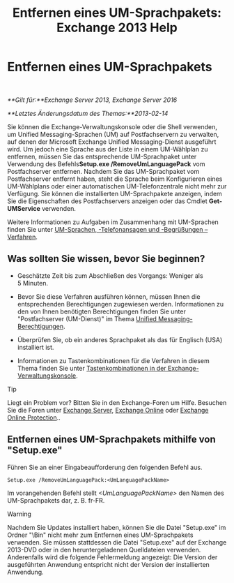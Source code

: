 ﻿---
title: 'Entfernen eines UM-Sprachpakets: Exchange 2013 Help'
TOCTitle: Entfernen eines UM-Sprachpakets
ms:assetid: a2bc2753-2c25-4ea0-a9d5-e3d42a699c6c
ms:mtpsurl: https://technet.microsoft.com/de-de/library/Bb124004(v=EXCHG.150)
ms:contentKeyID: 50476375
ms.date: 04/24/2018
mtps_version: v=EXCHG.150
ms.translationtype: HT
---

# Entfernen eines UM-Sprachpakets

 

_**Gilt für:**Exchange Server 2013, Exchange Server 2016_

_**Letztes Änderungsdatum des Themas:**2013-02-14_

Sie können die Exchange-Verwaltungskonsole oder die Shell verwenden, um Unified Messaging-Sprachen (UM) auf Postfachservern zu verwalten, auf denen der Microsoft Exchange Unified Messaging-Dienst ausgeführt wird. Um jedoch eine Sprache aus der Liste in einem UM-Wählplan zu entfernen, müssen Sie das entsprechende UM-Sprachpaket unter Verwendung des Befehls**Setup.exe /RemoveUmLanguagePack** vom Postfachserver entfernen. Nachdem Sie das UM-Sprachpaket vom Postfachserver entfernt haben, steht die Sprache beim Konfigurieren eines UM-Wählplans oder einer automatischen UM-Telefonzentrale nicht mehr zur Verfügung. Sie können die installierten UM-Sprachpakete anzeigen, indem Sie die Eigenschaften des Postfachservers anzeigen oder das Cmdlet **Get-UMService** verwenden.

Weitere Informationen zu Aufgaben im Zusammenhang mit UM-Sprachen finden Sie unter [UM-Sprachen, -Telefonansagen und -Begrüßungen – Verfahren](um-languages-prompts-and-greetings-procedures-exchange-2013-help.md).

## Was sollten Sie wissen, bevor Sie beginnen?

  - Geschätzte Zeit bis zum Abschließen des Vorgangs: Weniger als 5 Minuten.

  - Bevor Sie diese Verfahren ausführen können, müssen Ihnen die entsprechenden Berechtigungen zugewiesen werden. Informationen zu den von Ihnen benötigten Berechtigungen finden Sie unter "Postfachserver (UM-Dienst)" im Thema [Unified Messaging-Berechtigungen](unified-messaging-permissions-exchange-2013-help.md).

  - Überprüfen Sie, ob ein anderes Sprachpaket als das für Englisch (USA) installiert ist.

  - Informationen zu Tastenkombinationen für die Verfahren in diesem Thema finden Sie unter [Tastenkombinationen in der Exchange-Verwaltungskonsole](keyboard-shortcuts-in-the-exchange-admin-center-exchange-online-protection-help.md).


> [!TIP]
> Liegt ein Problem vor? Bitten Sie in den Exchange-Foren um Hilfe. Besuchen Sie die Foren unter <A href="https://go.microsoft.com/fwlink/p/?linkid=60612">Exchange Server</A>, <A href="https://go.microsoft.com/fwlink/p/?linkid=267542">Exchange Online</A> oder <A href="https://go.microsoft.com/fwlink/p/?linkid=285351">Exchange Online Protection</A>..



## Entfernen eines UM-Sprachpakets mithilfe von "Setup.exe"

Führen Sie an einer Eingabeaufforderung den folgenden Befehl aus.

    Setup.exe /RemoveUmLanguagePack:<UmLanguagePackName>

Im vorangehenden Befehl stellt *\<UmLanguagePackName\>* den Namen des UM-Sprachpakets dar, z. B. fr-FR.


> [!WARNING]
> Nachdem Sie Updates installiert haben, können Sie die Datei "Setup.exe" im Ordner "\Bin" nicht mehr zum Entfernen eines UM-Sprachpakets verwenden. Sie müssen stattdessen die Datei "Setup.exe" auf der Exchange 2013-DVD oder in den heruntergeladenen Quelldateien verwenden. Anderenfalls wird die folgende Fehlermeldung angezeigt: Die Version der ausgeführten Anwendung entspricht nicht der Version der installierten Anwendung.


